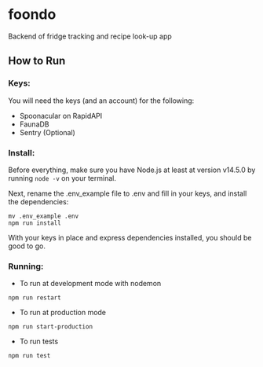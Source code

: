 # foondo
Backend of fridge tracking and recipe look-up app
 

## How to Run
### Keys: 
You will need the keys (and an account) for the following:

  * Spoonacular on RapidAPI
  * FaunaDB
  * Sentry (Optional)

### Install:

Before everything, make sure you have Node.js at least at version v14.5.0 by running `node -v` on your terminal.

Next, rename the .env_example file to .env and fill in your keys, and install the dependencies:

``` shell 
mv .env_example .env
npm run install
```

With your keys in place and express dependencies installed, you should be good to go. 

### Running:

* To run at development mode with nodemon
``` shell 
npm run restart
```

* To run at production mode
``` shell 
npm run start-production
```

* To run tests
``` shell 
npm run test
```
